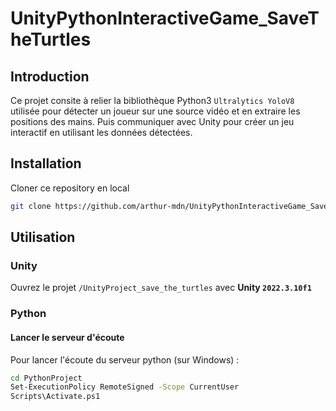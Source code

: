 ﻿# UnityPythonInteractiveGame_SaveTheTurtles

## Introduction
Ce projet consite à relier la bibliothèque Python3 `Ultralytics YoloV8` utilisée pour détecter un joueur sur une source vidéo et en extraire les positions des mains. Puis communiquer avec Unity pour créer un jeu interactif en utilisant les données détectées.


## Installation
Cloner ce repository en local
```bash
git clone https://github.com/arthur-mdn/UnityPythonInteractiveGame_SaveTheTurtles.git
```

## Utilisation
### Unity
Ouvrez le projet `/UnityProject_save_the_turtles` avec **Unity `2022.3.10f1`** 

### Python
#### Lancer le serveur d'écoute
Pour lancer l'écoute du serveur python (sur Windows) :
```bash
cd PythonProject
Set-ExecutionPolicy RemoteSigned -Scope CurrentUser
Scripts\Activate.ps1
```